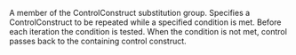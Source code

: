 A member of the ControlConstruct substitution group. Specifies a ControlConstruct to be repeated while a specified condition is met. Before each iteration the condition is tested. When the condition is not met, control passes back to the containing control construct.